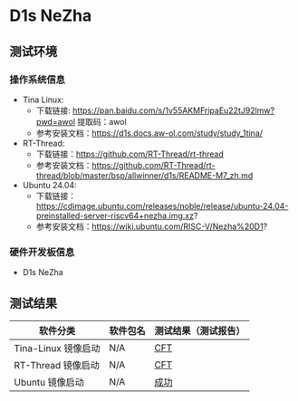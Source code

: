# D1s NeZha

## 测试环境

### 操作系统信息

- Tina Linux:
  - 下载链接: https://pan.baidu.com/s/1v55AKMFripaEu22tJ92lmw?pwd=awol 提取码：awol
  - 参考安装文档：https://d1s.docs.aw-ol.com/study/study_1tina/
- RT-Thread:
  - 下载链接：https://github.com/RT-Thread/rt-thread
  - 参考安装文档：https://github.com/RT-Thread/rt-thread/blob/master/bsp/allwinner/d1s/README-M7_zh.md
- Ubuntu 24.04:
  - 下载链接：https://cdimage.ubuntu.com/releases/noble/release/ubuntu-24.04-preinstalled-server-riscv64+nezha.img.xz?
  - 参考安装文档：https://wiki.ubuntu.com/RISC-V/Nezha%20D1?
### 硬件开发板信息

- D1s NeZha

## 测试结果

| 软件分类            | 软件包名 | 测试结果（测试报告） |
| ------------------- | -------- | -------------------- |
| Tina-Linux 镜像启动 | N/A      | [CFT][Tina]          |
| RT-Thread 镜像启动  | N/A      | [CFT][RT-Thread]     |
| Ubuntu 镜像启动     | N/A      | [成功][Ubuntu]       |

[Tina]: ./TinaLinux/README_zh.md
[RT-Thread]: ./RT-Thread/README_zh.md
[Ubuntu]: ./Ubuntu/README_zh.md